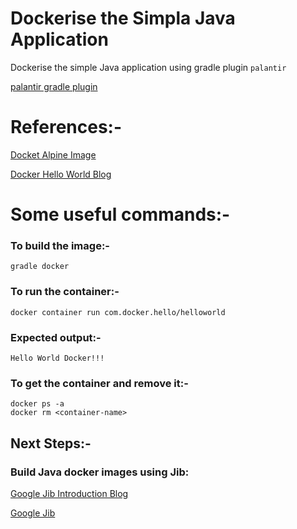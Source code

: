 # Dockerise the Simpla Java Application

Dockerise the simple Java application using gradle plugin `palantir`

[palantir gradle plugin](https://github.com/palantir/gradle-docker)

# References:-

[Docket Alpine Image](https://github.com/docker/labs/blob/master/beginner/chapters/alpine.md)

[Docker Hello World Blog](https://examples.javacodegeeks.com/devops/docker/docker-hello-world-example/)

# Some useful commands:-

### To build the image:-

    gradle docker
    
### To run the container:-
    
    docker container run com.docker.hello/helloworld  
    
### Expected output:-

    Hello World Docker!!!    
        
### To get the container and remove it:-    

    docker ps -a
    docker rm <container-name>  

## Next Steps:-

### Build Java docker images using Jib:

[Google Jib Introduction Blog](https://cloudplatform.googleblog.com/2018/07/introducing-jib-build-java-docker-images-better.html)

[Google Jib](https://github.com/GoogleContainerTools/jib)
